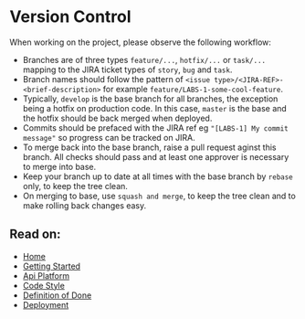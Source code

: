 # Version Control

When working on the project, please observe the following workflow:

* Branches are of three types `feature/...`, `hotfix/...` or `task/...` mapping to the JIRA ticket types of `story`, `bug` and `task`.
* Branch names should follow the pattern of `<issue type>/<JIRA-REF>-<brief-description>` for example `feature/LABS-1-some-cool-feature`.
* Typically, `develop` is the base branch for all branches, the exception being a hotfix on production code. In this case, `master` is the base and the hotfix should be back merged when deployed.
* Commits should be prefaced with the JIRA ref eg `"[LABS-1] My commit message"` so progress can be tracked on JIRA.
* To merge back into the base branch, raise a pull request aginst this branch. All checks should pass and at least one approver is necessary to merge into base.
* Keep your branch up to date at all times with the base branch by `rebase` only, to keep the tree clean.
* On merging to base, use `squash and merge`, to keep the tree clean and to make rolling back changes easy.

## Read on:

* [Home](../../)
* [Getting Started](getting-started.md)
* [Api Platform](../packages/marketplace/api_platform.md)
* [Code Style](code-style.md)
* [Definition of Done](definition-of-done.md)
* [Deployment](releases.md)

